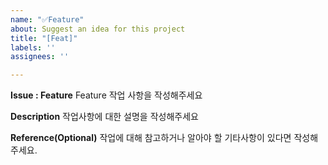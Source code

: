 ```yaml
---
name: "✅Feature"
about: Suggest an idea for this project
title: "[Feat]"
labels: ''
assignees: ''

---
```


**Issue : Feature**
Feature 작업 사항을 작성해주세요

**Description**
작업사항에 대한 설명을 작성해주세요

**Reference(Optional)**
작업에 대해 참고하거나 알아야 할 기타사항이 있다면 작성해주세요.

